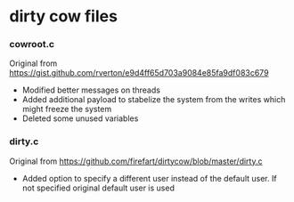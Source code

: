 # dirty cow files

### cowroot.c

Original from https://gist.github.com/rverton/e9d4ff65d703a9084e85fa9df083c679
* Modified better messages on threads
* Added additional payload to stabelize the system from the writes which might freeze the system
* Deleted some unused variables

### dirty.c

Original from https://github.com/firefart/dirtycow/blob/master/dirty.c
* Added option to specify a different user instead of the default user. If not specified original default user is used



